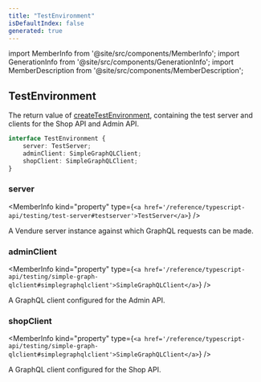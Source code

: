 ```yaml
---
title: "TestEnvironment"
isDefaultIndex: false
generated: true
---
```

<!-- This file was generated from the Vendure source. Do not modify. Instead, re-run the "docs:build" script -->
import MemberInfo from '@site/src/components/MemberInfo';
import GenerationInfo from '@site/src/components/GenerationInfo';
import MemberDescription from '@site/src/components/MemberDescription';


## TestEnvironment

<GenerationInfo sourceFile="packages/testing/src/create-test-environment.ts" sourceLine="13" packageName="@bb-vendure/testing" />

The return value of <a href='/reference/typescript-api/testing/create-test-environment#createtestenvironment'>createTestEnvironment</a>, containing the test server
and clients for the Shop API and Admin API.

```ts title="Signature"
interface TestEnvironment {
    server: TestServer;
    adminClient: SimpleGraphQLClient;
    shopClient: SimpleGraphQLClient;
}
```

<div className="members-wrapper">

### server

<MemberInfo kind="property" type={`<a href='/reference/typescript-api/testing/test-server#testserver'>TestServer</a>`}   />

A Vendure server instance against which GraphQL requests can be made.
### adminClient

<MemberInfo kind="property" type={`<a href='/reference/typescript-api/testing/simple-graph-qlclient#simplegraphqlclient'>SimpleGraphQLClient</a>`}   />

A GraphQL client configured for the Admin API.
### shopClient

<MemberInfo kind="property" type={`<a href='/reference/typescript-api/testing/simple-graph-qlclient#simplegraphqlclient'>SimpleGraphQLClient</a>`}   />

A GraphQL client configured for the Shop API.


</div>
